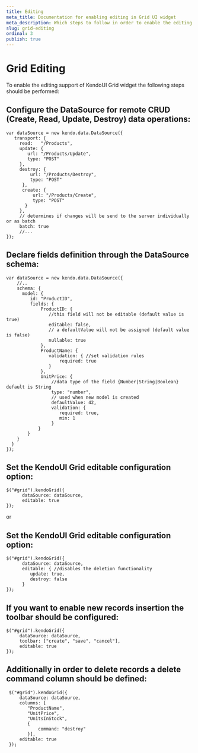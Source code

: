```yaml
---
title: Editing
meta_title: Documentation for enabling editing in Grid UI widget
meta_description: Which steps to follow in order to enable the editing support of Kendo UI jQuery grid widget.
slug: grid-editing
ordinal: 3
publish: true
---
```


# Grid Editing

To enable the editing support of KendoUI Grid widget the following steps should be performed:

## Configure the DataSource for remote CRUD  (Create, Read, Update, Destroy) data operations:
    var dataSource = new kendo.data.DataSource({
       transport: {
         read:   "/Products",
         update: {
            url: "/Products/Update",
            type: "POST"
         },
         destroy: {
             url: "/Products/Destroy",
             type: "POST"
          },
          create: {
              url: "/Products/Create",
              type: "POST"
           }
         },
         // determines if changes will be send to the server individually or as batch
         batch: true
         //...
    });

## Declare fields definition through the DataSource schema:

    var dataSource = new kendo.data.DataSource({
        //..
        schema: {
          model: {
             id: "ProductID",
             fields: {
                 ProductID: {
                    //this field will not be editable (default value is true)
                    editable: false,
                    // a defaultValue will not be assigned (default value is false)
                    nullable: true
                 },
                 ProductName: {
                    validation: { //set validation rules
                        required: true
                    }
                 },
                 UnitPrice: {
                     //data type of the field {Number|String|Boolean} default is String
                     type: "number",
                     // used when new model is created
                     defaultValue: 42,
                     validation: {
                        required: true,
                        min: 1
                     }
                }
            }
        }
      }
    });

## Set the KendoUI Grid editable configuration option:

    $("#grid").kendoGrid({
          dataSource: dataSource,
          editable: true
    });

or

## Set the KendoUI Grid editable configuration option:

    $("#grid").kendoGrid({
          dataSource: dataSource,
          editable: { //disables the deletion functionality
             update: true,
             destroy: false
          }
    });

## If you want to enable new records insertion the toolbar should be configured:

    $("#grid").kendoGrid({
         dataSource: dataSource,
         toolbar: ["create", "save", "cancel"],
         editable: true
    });

## Additionally in order to delete records a delete command column should be defined:
     $("#grid").kendoGrid({
         dataSource: dataSource,
         columns: [
            "ProductName",
            "UnitPrice",
            "UnitsInStock",
            {
                command: "destroy"
            }],
         editable: true
     });
 
